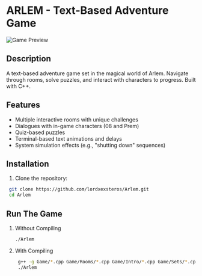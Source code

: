 # ARLEM - Text-Based Adventure Game

![Game Preview](screenshots/preview.png) 

## Description
A text-based adventure game set in the magical world of Arlem. Navigate through rooms, solve puzzles, and interact with characters to progress. Built with C++.

## Features
- Multiple interactive rooms with unique challenges
- Dialogues with in-game characters (08 and Prem)
- Quiz-based puzzles
- Terminal-based text animations and delays
- System simulation effects (e.g., "shutting down" sequences)

## Installation
1. Clone the repository:
  ```bash
   git clone https://github.com/lordxexsteros/Arlem.git
   cd Arlem
   ```

## Run The Game
1. Without Compiling  
    ```bash
    ./Arlem
    ```
2. With Compiling  
   ```bash
    g++ -g Game/*.cpp Game/Rooms/*.cpp Game/Intro/*.cpp Game/Sets/*.cpp -o Arelm
    ./Arlem
   ```
